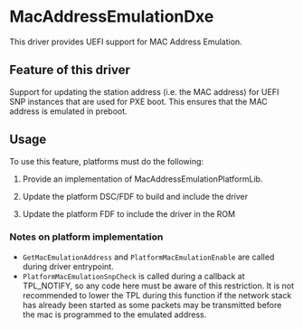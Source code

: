 # MacAddressEmulationDxe

This driver provides UEFI support for MAC Address Emulation.

## Feature of this driver

Support for updating the station address (i.e. the MAC address) for UEFI SNP
instances that are used for PXE boot.  This ensures that the MAC address is
emulated in preboot.

## Usage

To use this feature, platforms must do the following:

1. Provide an implementation of MacAddressEmulationPlatformLib.

2. Update the platform DSC/FDF to build and include the driver

3. Update the platform FDF to include the driver in the ROM

### Notes on platform implementation

- `GetMacEmulationAddress` and `PlatformMacEmulationEnable` are called during driver entrypoint.
- `PlatformMacEmulationSnpCheck` is called during a callback at TPL_NOTIFY, so any code here must be aware of this
   restriction. It is not recommended to lower the TPL during this function if the network stack has already been
   started as some packets may be transmitted before the mac is programmed to the emulated address.
